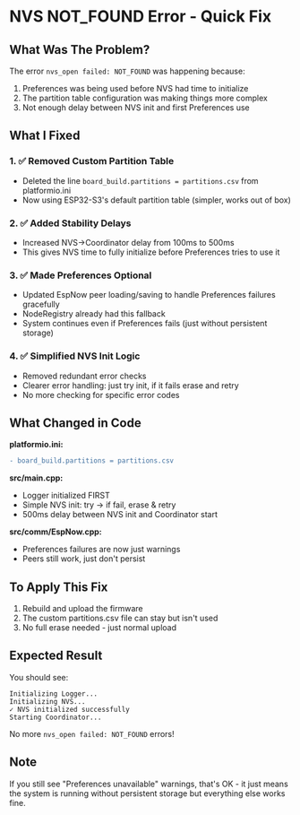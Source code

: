 # NVS NOT_FOUND Error - Quick Fix

## What Was The Problem?
The error `nvs_open failed: NOT_FOUND` was happening because:
1. Preferences was being used before NVS had time to initialize
2. The partition table configuration was making things more complex
3. Not enough delay between NVS init and first Preferences use

## What I Fixed

### 1. ✅ Removed Custom Partition Table
- Deleted the line `board_build.partitions = partitions.csv` from platformio.ini
- Now using ESP32-S3's default partition table (simpler, works out of box)

### 2. ✅ Added Stability Delays
- Increased NVS->Coordinator delay from 100ms to 500ms
- This gives NVS time to fully initialize before Preferences tries to use it

### 3. ✅ Made Preferences Optional
- Updated EspNow peer loading/saving to handle Preferences failures gracefully
- NodeRegistry already had this fallback
- System continues even if Preferences fails (just without persistent storage)

### 4. ✅ Simplified NVS Init Logic
- Removed redundant error checks
- Clearer error handling: just try init, if it fails erase and retry
- No more checking for specific error codes

## What Changed in Code

**platformio.ini:**
```diff
- board_build.partitions = partitions.csv
```

**src/main.cpp:**
- Logger initialized FIRST
- Simple NVS init: try → if fail, erase & retry
- 500ms delay between NVS init and Coordinator start

**src/comm/EspNow.cpp:**
- Preferences failures are now just warnings
- Peers still work, just don't persist

## To Apply This Fix

1. Rebuild and upload the firmware
2. The custom partitions.csv file can stay but isn't used
3. No full erase needed - just normal upload

## Expected Result

You should see:
```
Initializing Logger...
Initializing NVS...
✓ NVS initialized successfully
Starting Coordinator...
```

No more `nvs_open failed: NOT_FOUND` errors!

## Note

If you still see "Preferences unavailable" warnings, that's OK - it just means the system is running without persistent storage but everything else works fine.
